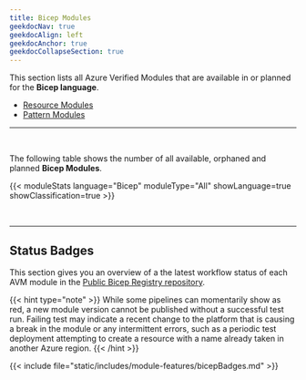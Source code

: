 ```yaml
---
title: Bicep Modules
geekdocNav: true
geekdocAlign: left
geekdocAnchor: true
geekdocCollapseSection: true
---
```


This section lists all Azure Verified Modules that are available in or planned for the **Bicep language**.

- [Resource Modules](/Azure-Verified-Modules/indexes/bicep/bicep-resource-modules)
- [Pattern Modules](/Azure-Verified-Modules/indexes/bicep/bicep-pattern-modules)

---

<br>

The following table shows the number of all available, orphaned and planned **Bicep Modules**.

{{< moduleStats language="Bicep" moduleType="All" showLanguage=true showClassification=true >}}

<br>

---

## Status Badges

This section gives you an overview of a the latest workflow status of each AVM module in the [Public Bicep Registry repository](https://github.com/Azure/bicep-registry-modules).

{{< hint type="note" >}}
While some pipelines can momentarily show as red, a new module version cannot be published without a successful test run. Failing test may indicate a recent change to the platform that is causing a break in the module or any intermittent errors, such as a periodic test deployment attempting to create a resource with a name already taken in another Azure region.
{{< /hint >}}

{{< include file="static/includes/module-features/bicepBadges.md" >}}
